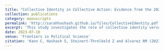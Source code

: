 ```yaml
---
title: "Collective Identity in Collective Action: Evidence from the 2020 BLM Protests"
collection: publications
category: manuscripts
permalink: 'http://sarahhashash.github.io/files/CollectiveIdentity.pdf'
excerpt: 'This study investigates the role of collective identity versus individual interest in driving protest participation, using data from Twitter users involved in the 2020 Black Lives Matter protests. The findings suggest that individual interest, rather than collective identity, is a stronger predictor of protest participation, challenging prior research that conflated these factors and overestimated the role of collective identity.'
date: 2023-07-18
venue: 'Frontiers in Political Science'
citation: 'Kann C, Hashash S, Steinert-Threlkeld Z and Alvarez RM (2023) . &quot;Paper Collective identity in collective action: evidence from the 2020 summer BLM protests.&quot; <i>Front. Polit. Sci</i>.'
---
```

